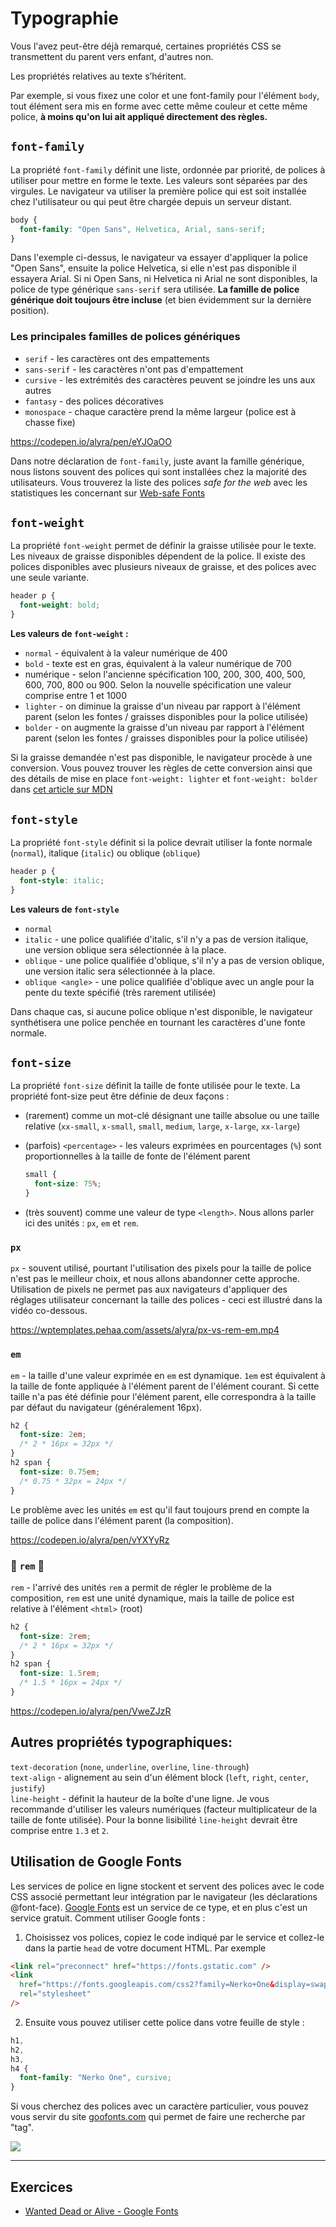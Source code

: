 # Typographie

Vous l'avez peut-être déjà remarqué, certaines propriétés CSS se transmettent du parent vers enfant, d'autres non.

Les propriétés relatives au texte s’héritent.

Par exemple, si vous fixez une color et une font-family pour l'élément `body`, tout élément sera mis en forme avec cette même couleur et cette même police, **à moins qu'on lui ait appliqué directement des règles.**

## `font-family`

La propriété `font-family` définit une liste, ordonnée par priorité, de polices à utiliser pour mettre en forme le texte. Les valeurs sont séparées par des virgules. Le navigateur va utiliser la première police qui est soit installée chez l'utilisateur ou qui peut être chargée depuis un serveur distant.

```css
body {
  font-family: "Open Sans", Helvetica, Arial, sans-serif;
}
```

Dans l'exemple ci-dessus, le navigateur va essayer d'appliquer la police "Open Sans", ensuite la police Helvetica, si elle n'est pas disponible il essayera Arial. Si ni Open Sans, ni Helvetica ni Arial ne sont disponibles, la police de type générique `sans-serif` sera utilisée. **La famille de police générique doit toujours être incluse** (et bien évidemment sur la dernière position).

### Les principales familles de polices génériques

- `serif` - les caractères ont des empattements
- `sans-serif` - les caractères n'ont pas d'empattement
- `cursive` - les extrémités des caractères peuvent se joindre les uns aux autres
- `fantasy` - des polices décoratives
- `monospace` - chaque caractère prend la même largeur (police est à chasse fixe)

https://codepen.io/alyra/pen/eYJOaOO

Dans notre déclaration de `font-family`, juste avant la famille générique, nous listons souvent des polices qui sont installées chez la majorité des utilisateurs. Vous trouverez la liste des polices _safe for the web_ avec les statistiques les concernant sur [Web-safe Fonts](https://www.cssfontstack.com/)

## `font-weight`

La propriété `font-weight` permet de définir la graisse utilisée pour le texte. Les niveaux de graisse disponibles dépendent de la police. Il existe des polices disponibles avec plusieurs niveaux de graisse, et des polices avec une seule variante.

```css
header p {
  font-weight: bold;
}
```

**Les valeurs de `font-weight` :**

- `normal` - équivalent à la valeur numérique de 400
- `bold` - texte est en gras, équivalent à la valeur numérique de 700
- numérique - selon l'ancienne spécification 100, 200, 300, 400, 500, 600, 700, 800 ou 900. Selon la nouvelle spécification une valeur comprise entre 1 et 1000
- `lighter` - on diminue la graisse d'un niveau par rapport à l'élément parent (selon les fontes / graisses disponibles pour la police utilisée)
- `bolder` - on augmente la graisse d'un niveau par rapport à l'élément parent (selon les fontes / graisses disponibles pour la police utilisée)

Si la graisse demandée n'est pas disponible, le navigateur procède à une conversion. Vous pouvez trouver les règles de cette conversion ainsi que des détails de mise en place `font-weight: lighter` et `font-weight: bolder` dans [cet article sur MDN](https://developer.mozilla.org/fr/docs/Web/CSS/font-weight)

## `font-style`

La propriété `font-style` définit si la police devrait utiliser la fonte normale (`normal`), italique (`italic`) ou oblique (`oblique`)

```css
header p {
  font-style: italic;
}
```

**Les valeurs de `font-style`**

- `normal`
- `italic` - une police qualifiée d'italic, s'il n'y a pas de version italique, une version oblique sera sélectionnée à la place.
- `oblique` - une police qualifiée d'oblique, s'il n'y a pas de version oblique, une version italic sera sélectionnée à la place.
- `oblique <angle>` - une police qualifiée d'oblique avec un angle pour la pente du texte spécifié (très rarement utilisée)

Dans chaque cas, si aucune police oblique n'est disponible, le navigateur synthétisera une police penchée en tournant les caractères d'une fonte normale.

## `font-size`

La propriété `font-size` définit la taille de fonte utilisée pour le texte. La propriété font-size peut être définie de deux façons :

- (rarement) comme un mot-clé désignant une taille absolue ou une taille relative (`xx-small`, `x-small`, `small`, `medium`, `large`, `x-large`, `xx-large`)
- (parfois) `<percentage>` - les valeurs exprimées en pourcentages (`%`) sont proportionnelles à la taille de fonte de l'élément parent

  ```css
  small {
    font-size: 75%;
  }
  ```

- (très souvent) comme une valeur de type `<length>`. Nous allons parler ici des unités : `px`, `em` et `rem`.

### `px`

`px` - souvent utilisé, pourtant l'utilisation des pixels pour la taille de police n'est pas le meilleur choix, et nous allons abandonner cette approche. Utilisation de pixels ne permet pas aux navigateurs d'appliquer des réglages utilisateur concernant la taille des polices - ceci est illustré dans la vidéo co-dessous.

https://wptemplates.pehaa.com/assets/alyra/px-vs-rem-em.mp4

### `em`

`em` - la taille d'une valeur exprimée en `em` est dynamique. `1em` est équivalent à la taille de fonte appliquée à l'élément parent de l'élément courant. Si cette taille n'a pas été définie pour l'élément parent, elle correspondra à la taille par défaut du navigateur (généralement 16px).

```css
h2 {
  font-size: 2em;
  /* 2 * 16px = 32px */
}
h2 span {
  font-size: 0.75em;
  /* 0.75 * 32px = 24px */
}
```

Le problème avec les unités `em` est qu'il faut toujours prend en compte la taille de police dans l'élément parent (la composition).

https://codepen.io/alyra/pen/vYXYyRz

### 🤩 `rem` 🥳

`rem` - l'arrivé des unités `rem` a permit de régler le problème de la composition, `rem` est une unité dynamique, mais la taille de police est relative à l'élément `<html>` (root)

```css
h2 {
  font-size: 2rem;
  /* 2 * 16px = 32px */
}
h2 span {
  font-size: 1.5rem;
  /* 1.5 * 16px = 24px */
}
```

https://codepen.io/alyra/pen/VweZJzR

## Autres propriétés typographiques:

`text-decoration` (`none`, `underline`, `overline`, `line-through`)  
`text-align` - alignement au sein d'un élément block (`left`, `right`, `center`, `justify`)  
`line-height` - définit la hauteur de la boîte d'une ligne. Je vous recommande d'utiliser les valeurs numériques (facteur multiplicateur de la taille de fonte utilisée). Pour la bonne lisibilité `line-height` devrait être comprise entre `1.3` et `2`.

## Utilisation de Google Fonts

Les services de police en ligne stockent et servent des polices avec le code CSS associé permettant leur intégration par le navigateur (les déclarations @font-face). [Google Fonts](https://fonts.google.com/) est un service de ce type, et en plus c'est un service gratuit. Comment utiliser Google fonts :

1. Choisissez vos polices, copiez le code indiqué par le service et collez-le dans la partie `head` de votre document HTML. Par exemple

```html
<link rel="preconnect" href="https://fonts.gstatic.com" />
<link
  href="https://fonts.googleapis.com/css2?family=Nerko+One&display=swap"
  rel="stylesheet"
/>
```

2. Ensuite vous pouvez utiliser cette police dans votre feuille de style :

```css
h1,
h2,
h3,
h4 {
  font-family: "Nerko One", cursive;
}
```

Si vous cherchez des polices avec un caractère particulier, vous pouvez vous servir du site [goofonts.com](https://goofonts.com) qui permet de faire une recherche par "tag".

[![](https://wptemplates.pehaa.com/assets/alyra/goofonts.png)](https://goofonts.com)

---

## Exercices

- [Wanted Dead or Alive - Google Fonts](https://codesandbox.io/s/police-rxtme?file=/index.html)
